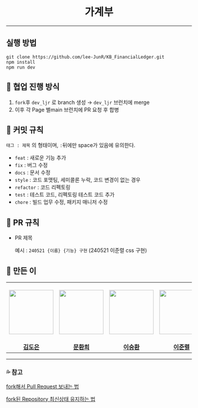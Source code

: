 <div align="center">
  <h1>가계부</h1>
</div>

---

## 실행 방법

```
git clone https://github.com/lee-JunR/KB_FinancialLedger.git
npm install
npm run dev
```

## 👥 협업 진행 방식

1. `fork`후 `dev_ljr` 로 branch 생성 → `dev_ljr` 브런치에 merge
2. 이후 각 Page 별main 브런치에 PR 요청 후 합병


## 🥄 커밋 규칙

 `태그 : 제목` 의 형태이며, `:`뒤에만 space가 있음에 유의한다.

- `feat` : 새로운 기능 추가
- `fix` : 버그 수정
- `docs` : 문서 수정
- `style` : 코드 포맷팅, 세미콜론 누락, 코드 변경이 없는 경우
- `refactor` : 코드 리펙토링
- `test` : 테스트 코드, 리펙토링 테스트 코드 추가
- `chore` : 빌드 업무 수정, 패키지 매니저 수정


## 🍴 PR 규칙

- PR 제목
    
    예시 : `240521 {이름} {기능} 구현` (240521 이준렬 css 구현)




## 👋 만든 이

<table>
  <tr height="160px">
    <th align="center" width="150px">
      <a href="https://github.com/doeun0509"><img height="120px" width="120px" src="https://avatars.githubusercontent.com/u/109468226?v=4"/>
    </th>
    <th align="center" width="150px">
      <a href="https://github.com/HwanheeMoon"><img height="120px" width="120px" src="https://avatars.githubusercontent.com/u/109807723?v=4"/></a>
    </th>
    <th align="center" width="150px">
      <a href="https://github.com/realcold0"><img height="120px" width="120px" src="https://avatars.githubusercontent.com/u/65608503?v=4"/></a>
    </th>
    <th align="center" width="150px">
      <a href="https://github.com/lee-JunR"><img height="120px" width="120px" src="https://avatars.githubusercontent.com/u/68640939?v=4"/></a>
    </th>
  </tr>
  <tr>
    <td align="center" width="150px">
      <a href="https://github.com/doeun0509"><strong>김도은</strong></a>
    </td>
    <td align="center" width="150px">
      <a href="https://github.com/HwanheeMoon"><strong>문환희</strong></a>
    </td>
    <td align="center" width="150px">
      <a href="https://github.com/realcold0"><strong>이승환</strong></a>
    </td>
    <td align="center" width="150px">
      <a href="https://github.com/lee-JunR"><strong>이준렬</strong></a>
    </td>
  </tr>
</table>



---
### **💦 참고**

[fork해서 Pull Request 보내는 법](https://wayhome25.github.io/git/2017/07/08/git-first-pull-request-story/)

[fork된 Repository 최신상태 유지하는 법](https://jybaek.tistory.com/775)
